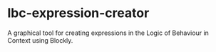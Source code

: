# lbc-expression-creator
A graphical tool for creating expressions in the Logic of Behaviour in Context using Blockly.
